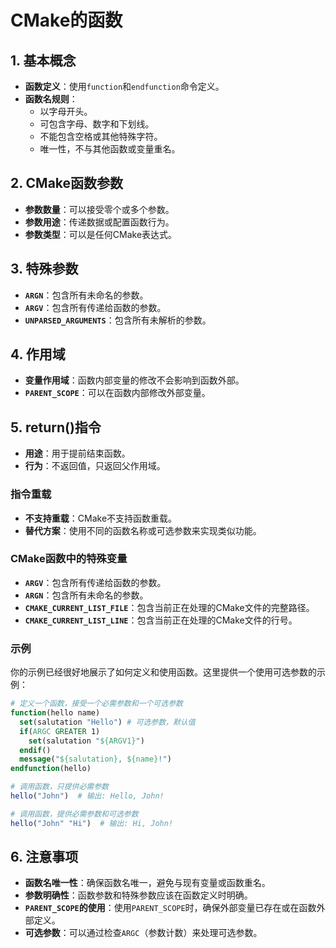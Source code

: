 ﻿# CMake的函数

## 1. 基本概念
- **函数定义**：使用`function`和`endfunction`命令定义。
- **函数名规则**：
  - 以字母开头。
  - 可包含字母、数字和下划线。
  - 不能包含空格或其他特殊字符。
  - 唯一性，不与其他函数或变量重名。

## 2. CMake函数参数
- **参数数量**：可以接受零个或多个参数。
- **参数用途**：传递数据或配置函数行为。
- **参数类型**：可以是任何CMake表达式。

## 3. 特殊参数
- **`ARGN`**：包含所有未命名的参数。
- **`ARGV`**：包含所有传递给函数的参数。
- **`UNPARSED_ARGUMENTS`**：包含所有未解析的参数。

## 4. 作用域
- **变量作用域**：函数内部变量的修改不会影响到函数外部。
- **`PARENT_SCOPE`**：可以在函数内部修改外部变量。

## 5. return()指令
- **用途**：用于提前结束函数。
- **行为**：不返回值，只返回父作用域。

### 指令重载
- **不支持重载**：CMake不支持函数重载。
- **替代方案**：使用不同的函数名称或可选参数来实现类似功能。

### CMake函数中的特殊变量
- **`ARGV`**：包含所有传递给函数的参数。
- **`ARGN`**：包含所有未命名的参数。
- **`CMAKE_CURRENT_LIST_FILE`**：包含当前正在处理的CMake文件的完整路径。
- **`CMAKE_CURRENT_LIST_LINE`**：包含当前正在处理的CMake文件的行号。

### 示例
你的示例已经很好地展示了如何定义和使用函数。这里提供一个使用可选参数的示例：

```cmake
# 定义一个函数，接受一个必需参数和一个可选参数
function(hello name)
  set(salutation "Hello") # 可选参数，默认值
  if(ARGC GREATER 1)
    set(salutation "${ARGV1}")
  endif()
  message("${salutation}, ${name}!")
endfunction(hello)

# 调用函数，只提供必需参数
hello("John")  # 输出: Hello, John!

# 调用函数，提供必需参数和可选参数
hello("John" "Hi")  # 输出: Hi, John!
```

## 6. 注意事项
- **函数名唯一性**：确保函数名唯一，避免与现有变量或函数重名。
- **参数明确性**：函数参数和特殊参数应该在函数定义时明确。
- **`PARENT_SCOPE`的使用**：使用`PARENT_SCOPE`时，确保外部变量已存在或在函数外部定义。
- **可选参数**：可以通过检查`ARGC`（参数计数）来处理可选参数。

